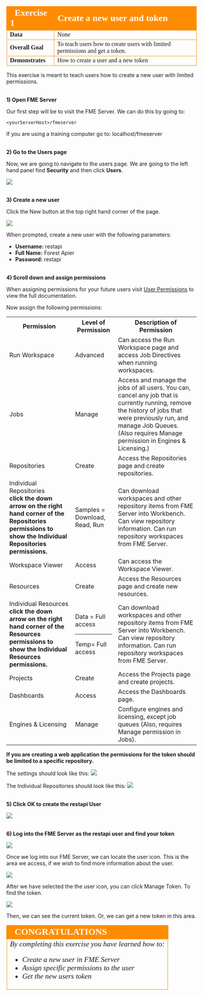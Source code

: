 <table style="border-spacing: 0px;border-collapse: collapse;font-family:serif">
<tr>
<td width=25% style="vertical-align:middle;background-color:darkorange;border: 2px solid darkorange">
<i class="fa fa-cogs fa-lg fa-pull-left fa-fw" style="color:white;padding-right: 12px;vertical-align:text-top"></i>
<span style="color:white;font-size:x-large;font-weight: bold">Exercise 1</span>
</td>
<td style="border: 2px solid darkorange;background-color:darkorange;color:white">
<span style="color:white;font-size:x-large;font-weight: bold">Create a new user and token</span>
</td>
</tr>

<tr>
<td style="border: 1px solid darkorange; font-weight: bold">Data</td>
<td style="border: 1px solid darkorange">None</td>
</tr>

<tr>
<td style="border: 1px solid darkorange; font-weight: bold">Overall Goal</td>
<td style="border: 1px solid darkorange">To teach users how to create users with limited permissions and get a token.</td>
</tr>

<tr>
<td style="border: 1px solid darkorange; font-weight: bold">Demonstrates</td>
<td style="border: 1px solid darkorange">How to create a user and a new token</td>
</tr>

</table>

This exercise is meant to teach users how to create a new user with limited permissions.

<br>**1) Open FME Server**

Our first step will be to visit the FME Server. We can do this by going to:

    <yourServerHost>/fmeserver
If you are using a training computer go to: localhost/fmeserver

<br>**2) Go to the Users page**

Now, we are going to navigate to the users page. We are going to the left hand panel find **Security** and then click **Users**.

![](./Images/image1.3.1.Users.png)



<br>**3) Create a new user**

Click the New button at the top right hand corner of the page.

![](./Images/image1.3.2.NewUser.png)



When prompted, create a new user with the following parameters:


- **Username:** restapi
- **Full Name:** Forest Apier
- **Password:** restapi


<br>**4) Scroll down and assign permissions**

When assigning permissions for your future users visit [User Permissions](http://docs.safe.com/fme/2018.1/html/FME_Server_Documentation/Content/WebUI/Roles.htm) to view the full documentation.

Now assign the following permissions:

<table>

<tr>
<th>Permission</th>
<th>Level of Permission</th>
<th>Description of Permission</th>
</tr>

<tr>
<td>Run Workspace</td>
<td>Advanced</td>
<td>Can access the Run Workspace page and access Job Directives when running workspaces.</td>
</tr>

<tr>
<td>Jobs</td>
<td>Manage</td>
<td>  Access and manage the jobs of all users. You can, cancel any job that is currently running, remove the history of jobs that were previously run, and manage Job Queues. (Also requires Manage permission in Engines & Licensing.)</td>
</tr>

<tr>
<td>Repositories</td>
<td>Create</td>
<td>Access the Repositories page and create repositories. </td>
</tr>

<tr>
<td>Individual Repositories <br> <b>click the down arrow on the right hand corner of the Repositories permissions to show the Individual Repositories permissions. </td>
<td>Samples = Download, Read, Run</td>
<td>Can download workspaces and other repository items from FME Server into Workbench. Can view repository information. Can run repository workspaces from FME Server. </td>
</tr>

<tr>
<td>Workspace Viewer</td>
<td>Access</td>
<td> Can access the Workspace Viewer.
</td>
</tr>

<tr>
<td>Resources</td>
<td>Create</td>
<td>Access the Resources page and create new resources.</td>
</tr>

<tr>
<td>Individual Resources <br> <b>click the down arrow on the right hand corner of the Resources permissions to show the Individual Resources permissions. </td>
<td>
Data = Full access
<hr>
Temp= Full access
</td>
<td>Can download workspaces and other repository items from FME Server into Workbench. Can view repository information. Can run repository workspaces from FME Server. </td>
</tr>

<tr>
<td>Projects</td>
<td>Create</td>
<td>Access the Projects page and create projects.</td>
</tr>

<tr>
<td>Dashboards</td>
<td>Access</td>
<td>Access the Dashboards page.</td>
</tr>

<tr>
<td>Engines & Licensing</td>
<td>Manage</td>
<td>Configure engines and licensing, except job queues (Also, requires Manage permission in Jobs).</td>
</tr>

</table>

**If you are creating a web application the permissions for the token should be limited to a specific repository.**

The settings should look like this:
![](./Images/image1.3.3.Permissions.png)




The Individual Repositories should look like this:
![](./Images/image1.3.4.Individual.png)




<br>**5) Click OK to create the restapi User**

![](./Images/image1.3.5.CreateUser.png)



<br>**6) Log into the FME Server as the restapi user and find your token**

![](./Images/image1.3.6.NewUser.png)

Once we log into our FME Server, we can locate the user icon. This is the area we access, if we wish to find more information about the user.

![](./Images/image1.3.7.ManageToken.png)

After we have selected the the user icon, you can click Manage Token. To find the token.

![](./Images/image1.3.8.ViewToken.png)

Then, we can see the current token. Or, we can get a new token in this area.


<!--Exercise Congratulations Section-->

<table style="border-spacing: 0px">
<tr>
<td style="vertical-align:middle;background-color:darkorange;border: 2px solid darkorange">
<i class="fa fa-thumbs-o-up fa-lg fa-pull-left fa-fw" style="color:white;padding-right: 12px;vertical-align:text-top"></i>
<span style="color:white;font-size:x-large;font-weight: bold;font-family:serif">CONGRATULATIONS</span>
</td>
</tr>

<tr>
<td style="border: 1px solid darkorange">
<span style="font-family:serif; font-style:italic; font-size:larger">
By completing this exercise you have learned how to:
<br>
<ul><li>Create a new user in FME Server</li>
<li>Assign specific permissions to the user</li>
<li>Get the new users token</li>

</span>
</td>
</tr>
</table>
